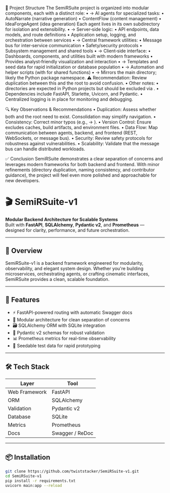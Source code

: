 📂 Project Structure
The SemiRSuite project is organized into modular components, each with a distinct role:
• 	 → AI agents for specialized tasks:
• 	AutoNarrate (narrative generation)
• 	ContentFlow (content management)
• 	IdeaForgeAgent (idea generation)
Each agent lives in its own subdirectory for isolation and extensibility.
• 	 → Server‑side logic:
• 	API endpoints, data models, and route definitions
• 	Application setup, logging, and orchestration between services
• 	 → Central framework utilities:
• 	Message bus for inter‑service communication
• 	Safety/security protocols
• 	Subsystem management and shared tools
• 	 → Client‑side interface:
• 	Dashboards, components, and utilities built with modern frameworks
• 	Provides analyst‑friendly visualization and interaction
• 	 → Templates and seed data for rapid initialization or database population
• 	 → Automation and helper scripts (with  for shared functions)
• 	 → Mirrors the main directory; likely the Python package namespace.
⚠️ Recommendation: Review duplication between this and the root to avoid confusion.
• 	Other notes:
• 	 directories are expected in Python projects but should be excluded via .
• 	Dependencies include FastAPI, Starlette, Uvicorn, and Pydantic.
• 	Centralized logging is in place for monitoring and debugging.

🔍 Key Observations & Recommendations
• 	Duplication: Assess whether both  and the root need to exist. Consolidation may simplify navigation.
• 	Consistency: Correct minor typos (e.g.,  → ).
• 	Version Control: Ensure  excludes caches, build artifacts, and environment files.
• 	Data Flow: Map communication between agents, backend, and frontend (REST, WebSockets, or message bus).
• 	Security: Review safety protocols for robustness against vulnerabilities.
• 	Scalability: Validate that the message bus can handle distributed workloads.

✅ Conclusion
SemiRSuite demonstrates a clear separation of concerns and leverages modern frameworks for both backend and frontend. With minor refinements (directory duplication, naming consistency, and contributor guidance), the project will feel even more polished and approachable for new developers.



# 🎬 SemiRSuite-v1

**Modular Backend Architecture for Scalable Systems**  
Built with **FastAPI**, **SQLAlchemy**, **Pydantic v2**, and **Prometheus** — designed for clarity, performance, and future orchestration.

---

## 🚀 Overview

SemiRSuite-v1 is a backend framework engineered for modularity, observability, and elegant system design. Whether you're building microservices, orchestrating agents, or crafting cinematic interfaces, SemiRSuite provides a clean, scalable foundation.

---

## 🧩 Features

- ⚡ FastAPI-powered routing with automatic Swagger docs
- 🧠 Modular architecture for clean separation of concerns
- 🗃️ SQLAlchemy ORM with SQLite integration
- 🧪 Pydantic v2 schemas for robust validation
- 📊 Prometheus metrics for real-time observability
- 🧱 Seedable test data for rapid prototyping

---

## 🛠️ Tech Stack

| Layer         | Tool            |
|---------------|-----------------|
| Web Framework | FastAPI         |
| ORM           | SQLAlchemy      |
| Validation    | Pydantic v2     |
| Database      | SQLite          |
| Metrics       | Prometheus      |
| Docs          | Swagger / ReDoc |

---

## 📦 Installation

```bash
git clone https://github.com/twiststacker/SemiRSuite-v1.git
cd SemiRSuite-v1
pip install -r requirements.txt
uvicorn main:app --reload
